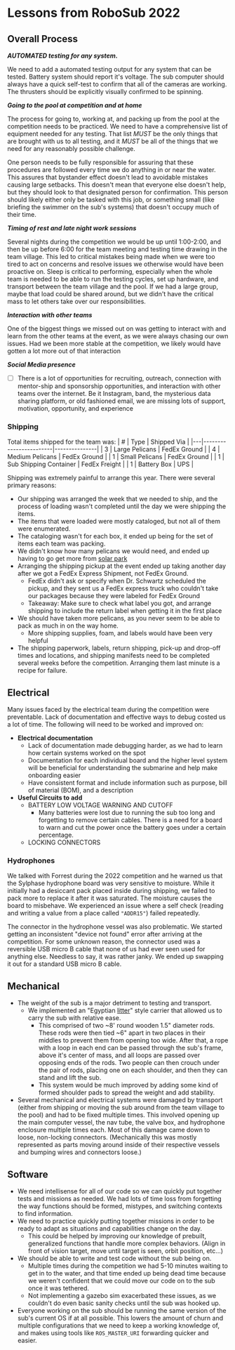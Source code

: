 # Lessons from RoboSub 2022

## Overall Process

***AUTOMATED testing for any system.***

We need to add a automated testing output for any system that can be tested. Battery system should report it's voltage. The sub computer should always have a quick self-test to confirm that all of the cameras are working. The thrusters should be explicitly visually confirmed to be spinning.


***Going to the pool at competition and at home***

The process for going to, working at, and packing up from the pool at the competition needs to be practiced.
We need to have a comprehensive list of equipment needed for any testing. That list *MUST* be the only things that are brought with us to all testing, and it *MUST* be all of the things that we need for any reasonably possible challenge.


One person needs to be fully responsible for assuring that these procedures are followed every time we do anything in or near the water. This assures that bystander effect doesn't lead to avoidable mistakes causing large setbacks. This doesn't mean that everyone else doesn't help, but they should look to that designated person for confirmation. This person should likely either only be tasked with this job, or something small (like briefing the swimmer on the sub's systems) that doesn't occupy much of their time.


***Timing of rest and late night work sessions***

Several nights during the competition we would be up until 1:00-2:00, and then be up before 6:00 for the team meeting and testing time drawing in the team village. This led to critical mistakes being made when we were too tired to act on concerns and resolve issues we otherwise would have been proactive on. Sleep is critical to performing, especially when the whole team is needed to be able to run the testing cycles, set up hardware, and transport between the team village and the pool. If we had a large group, maybe that load could be shared around, but we didn't have the critical mass to let others take over our responsibilities.


***Interaction with other teams***

One of the biggest things we missed out on was getting to interact with and learn from the other teams at the event, as we were always chasing our own issues. Had we been more stable at the competition, we likely would have gotten a lot more out of that interaction


***Social Media presence***

  * [ ] There is a lot of opportunities for recruiting, outreach, connection with mentor-ship and sponsorship opportunities, and interaction with other teams over the internet. Be it Instagram, band, the mysterious data sharing platform, or old fashioned email, we are missing lots of support, motivation, opportunity, and experience

### Shipping
Total items shipped for the team was:
| # | Type                   | Shipped Via   |
|---|------------------------|---------------|
| 3 | Large Pelicans         | FedEx Ground  |
| 4 | Medium Pelicans        | FedEx Ground  |
| 1 | Small Pelicans         | FedEx Ground  |
| 1 | Sub Shipping Container | FedEx Freight |
| 1 | Battery Box            | UPS           |

Shipping was extremely painful to arrange this year. There were several primary reasons:
 - Our shipping was arranged the week that we needed to ship, and the process of loading wasn't completed until the day we were shipping the items.
 - The items that were loaded were mostly cataloged, but not all of them were enumerated.
 - The cataloging wasn't for each box, it ended up being for the set of items each team was packing.
 - We didn't know how many pelicans we would need, and ended up having to go get more from [solar park](../../infrastructure/solar_park)
 - Arranging the shipping pickup at the event ended up taking another day after we got a FedEx Express Shipment, not FedEx Ground.
   - FedEx didn't ask or specify when Dr. Schwartz scheduled the pickup, and they sent us a FedEx express truck who couldn't take our packages because they were labeled for FedEx Ground
   - Takeaway: Make sure to check what label you got, and arrange shipping to include the return label when getting it in the first place
 - We should have taken more pelicans, as you never seem to be able to pack as much in on the way home.
   - More shipping supplies, foam, and labels would have been very helpful
 - The shipping paperwork, labels, return shipping, pick-up and drop-off times and locations, and shipping manifests need to be completed several weeks before the competition. Arranging them last minute is a recipe for failure.

## Electrical

Many issues faced by the electrical team during the competition were preventable. Lack of documentation and effective ways to debug costed us a lot of time. The following will need to be worked and improved on:

- **Electrical documentation**
  - Lack of documentation made debugging harder, as we had to learn how certain systems worked on the spot
  - Documentation for each individual board and the higher level system will be beneficial for understanding the submarine and help make onboarding easier
  - Have consistent format and include information such as purpose, bill of material (BOM), and a description
- **Useful Circuits to add**
  - BATTERY LOW VOLTAGE WARNING AND CUTOFF
    - Many batteries were lost due to running the sub too long and forgetting to remove certain cables. There is a need for a board to warn and cut the power once the battery goes under a certain percentage.
  - LOCKING CONNECTORS

### Hydrophones

We talked with Forrest during the 2022 competition and he warned us that the Sylphase hydrophone board was very sensitive to moisture. While it initially had a desiccant pack placed inside during shipping, we failed to pack more to replace it after it was saturated.
The moisture causes the board to misbehave. We experienced an issue where a self check (reading and writing a value from a place called `"ADDR15"`) failed repeatedly.


The connector in the hydrophone vessel was also problematic.
We started getting an inconsistent "device not found" error after arriving at the competition.
For some unknown reason, the connector used was a reversible USB micro B cable that none of us had ever seen used for anything else. Needless to say, it was rather janky. We ended up swapping it out for a standard USB micro B cable.


## Mechanical

- The weight of the sub is a major detriment to testing and transport.
  - We implemented an "Egyptian [litter](https://en.wikipedia.org/wiki/Litter_(vehicle))" style carrier that allowed us to carry the sub with relative ease.
      - This comprised of two ~8' round wooden 1.5" diameter rods. These rods were then tied ~6" apart in two places in their middles to prevent them from opening too wide. After that, a rope with a loop in each end can be passed through the sub's frame, above it's center of mass, and all loops are passed over opposing ends of the rods. Two people can then crouch under the pair of rods, placing one on each shoulder, and then they can stand and lift the sub.
      - This system would be much improved by adding some kind of formed shoulder pads to spread the weight and add stability.
- Several mechanical and electrical systems were damaged by transport (either from shipping or moving the sub around from the team village to the pool) and had to be fixed multiple times. This involved opening up the main computer vessel, the nav tube, the valve box, and hydrophone enclosure multiple times each. Most of this damage came down to loose, non-locking connectors. (Mechanically this was mostly represented as parts moving around inside of their respective vessels and bumping wires and connectors loose.)


## Software

- We need intellisense for all of our code so we can quickly put together tests and missions as needed. We had lots of time loss from forgetting the way functions should be formed, mistypes, and switching contexts to find information.
- We need to practice quickly putting together missions in order to be ready to adapt as situations and capabilities change on the day.
  - This could be helped by improving our knowledge of prebuilt, generalized functions that handle more complex behaviors. (Align in front of vision target, move until target is seen, orbit position, etc...)
- We should be able to write and test code without the sub being on.
  - Multiple times during the competition we had 5-10 minutes waiting to get in to the water, and that time ended up being dead time because we weren't confident that we could move our code on to the sub once it was tethered.
  - Not implementing a gazebo sim exacerbated these issues, as we couldn't do even basic sanity checks until the sub was hooked up.
- Everyone working on the sub should be running the same version of the sub's current OS if at all possible. This lowers the amount of churn and multiple configurations that we need to keep a working knowledge of, and makes using tools like `ROS_MASTER_URI` forwarding quicker and easier.
